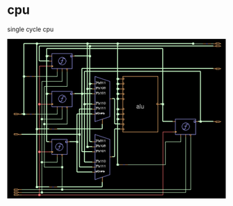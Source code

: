 # cpu
single cycle cpu

![format](https://github.com/BHa2R00/cpu/blob/main/20240424212021_527x385_scrot.png)
